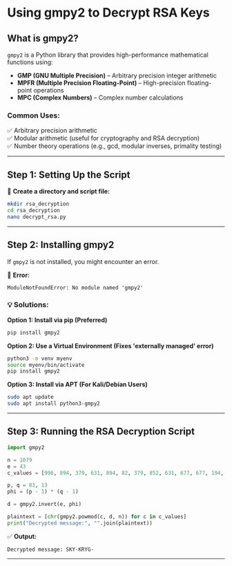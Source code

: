 # Using gmpy2 to Decrypt RSA Keys

## What is gmpy2?
`gmpy2` is a Python library that provides high-performance mathematical functions using:
- **GMP (GNU Multiple Precision)** – Arbitrary precision integer arithmetic  
- **MPFR (Multiple Precision Floating-Point)** – High-precision floating-point operations  
- **MPC (Complex Numbers)** – Complex number calculations  

### Common Uses:
✅ Arbitrary precision arithmetic  
✅ Modular arithmetic (useful for cryptography and RSA decryption)  
✅ Number theory operations (e.g., gcd, modular inverses, primality testing)  

---

## Step 1: Setting Up the Script
📌 **Create a directory and script file:**

```bash
mkdir rsa_decryption
cd rsa_decryption
nano decrypt_rsa.py
```

---

## Step 2: Installing gmpy2
If `gmpy2` is not installed, you might encounter an error.  

🚨 **Error:**
```
ModuleNotFoundError: No module named 'gmpy2'
```

### 💡 Solutions:
**Option 1: Install via pip (Preferred)**
```bash
pip install gmpy2
```

**Option 2: Use a Virtual Environment (Fixes 'externally managed' error)**
```bash
python3 -m venv myenv
source myenv/bin/activate
pip install gmpy2
```

**Option 3: Install via APT (For Kali/Debian Users)**
```bash
sudo apt update
sudo apt install python3-gmpy2
```

---

## Step 3: Running the RSA Decryption Script
```python
import gmpy2

n = 1079
e = 43
c_values = [996, 894, 379, 631, 894, 82, 379, 852, 631, 677, 677, 194, 893]

p, q = 83, 13
phi = (p - 1) * (q - 1)

d = gmpy2.invert(e, phi)

plaintext = [chr(gmpy2.powmod(c, d, n)) for c in c_values]
print("Decrypted message:", "".join(plaintext))
```

✅ **Output:**
```
Decrypted message: SKY-KRYG-
```

---

